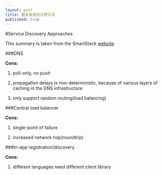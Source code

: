 ```yaml
---
layout: post
title: 服务发现的几种方式
published: true
---
```


#Service Discovery Approaches

This summary is taken from the SmartStack [website](http://nerds.airbnb.com/smartstack-service-discovery-cloud/) 

###DNS

**Cons:**

1. poll-only, no push

2. propagation delays is non-deterministic, because of 
various layers of caching in the DNS infrastructure

3. only support random routing(load balancing)

###Central load balancer

**Cons:**

1. single-point of failure

2. increased network hop(roundtrip)

###In-app registration/discovery

**Cons:**

1. different languages need different client library




